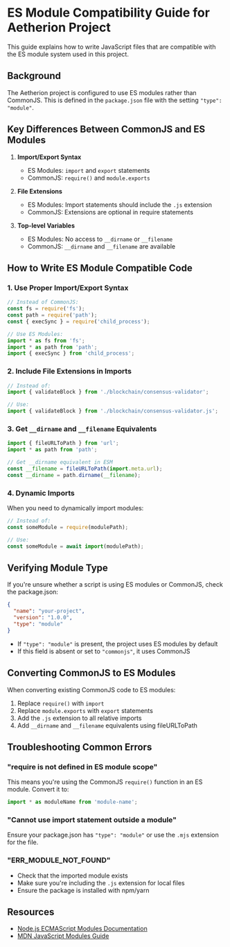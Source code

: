 # ES Module Compatibility Guide for Aetherion Project

This guide explains how to write JavaScript files that are compatible with the ES module system used in this project.

## Background

The Aetherion project is configured to use ES modules rather than CommonJS. This is defined in the `package.json` file with the setting `"type": "module"`.

## Key Differences Between CommonJS and ES Modules

1. **Import/Export Syntax**
   - ES Modules: `import` and `export` statements
   - CommonJS: `require()` and `module.exports`

2. **File Extensions**
   - ES Modules: Import statements should include the `.js` extension
   - CommonJS: Extensions are optional in require statements

3. **Top-level Variables**
   - ES Modules: No access to `__dirname` or `__filename`
   - CommonJS: `__dirname` and `__filename` are available

## How to Write ES Module Compatible Code

### 1. Use Proper Import/Export Syntax

```javascript
// Instead of CommonJS:
const fs = require('fs');
const path = require('path');
const { execSync } = require('child_process');

// Use ES Modules:
import * as fs from 'fs';
import * as path from 'path';
import { execSync } from 'child_process';
```

### 2. Include File Extensions in Imports

```javascript
// Instead of:
import { validateBlock } from './blockchain/consensus-validator';

// Use:
import { validateBlock } from './blockchain/consensus-validator.js';
```

### 3. Get `__dirname` and `__filename` Equivalents

```javascript
import { fileURLToPath } from 'url';
import * as path from 'path';

// Get __dirname equivalent in ESM
const __filename = fileURLToPath(import.meta.url);
const __dirname = path.dirname(__filename);
```

### 4. Dynamic Imports

When you need to dynamically import modules:

```javascript
// Instead of:
const someModule = require(modulePath);

// Use:
const someModule = await import(modulePath);
```

## Verifying Module Type

If you're unsure whether a script is using ES modules or CommonJS, check the package.json:

```json
{
  "name": "your-project",
  "version": "1.0.0",
  "type": "module"
}
```

- If `"type": "module"` is present, the project uses ES modules by default
- If this field is absent or set to `"commonjs"`, it uses CommonJS

## Converting CommonJS to ES Modules

When converting existing CommonJS code to ES modules:

1. Replace `require()` with `import`
2. Replace `module.exports` with `export` statements
3. Add the `.js` extension to all relative imports
4. Add `__dirname` and `__filename` equivalents using fileURLToPath

## Troubleshooting Common Errors

### "require is not defined in ES module scope"

This means you're using the CommonJS `require()` function in an ES module. Convert it to:

```javascript
import * as moduleName from 'module-name';
```

### "Cannot use import statement outside a module"

Ensure your package.json has `"type": "module"` or use the `.mjs` extension for the file.

### "ERR_MODULE_NOT_FOUND"

- Check that the imported module exists
- Make sure you're including the `.js` extension for local files
- Ensure the package is installed with npm/yarn

## Resources

- [Node.js ECMAScript Modules Documentation](https://nodejs.org/api/esm.html)
- [MDN JavaScript Modules Guide](https://developer.mozilla.org/en-US/docs/Web/JavaScript/Guide/Modules)
